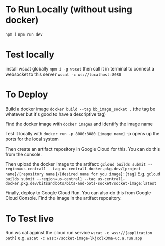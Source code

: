 # To Run Locally (without using docker)
`npm i`
`npm run dev`


# Test locally
install wscat globally `npm i -g wscat`
then call it in terminal to connect a websocket to this server `wscat -c ws://localhost:8080`


# To Deploy
Build a docker image
`docker build --tag bb_image_socket .`
(the tag be whatever but it's good to have a descriptive tag)

Find the docker image with
`docker images` and identify the image name

Test it locally with `docker run -p 8080:8080 [image name]`
-p opens up the ports for the local system

Then create an artifact repository in Google Cloud for this. You can do this from the console.

Then upload the docker image to the artifact:
`gcloud builds submit --region=us-central1 --tag us-central1-docker.pkg.dev/[project name]/[repository name]/[desired name for you image]:[tag]`
E.g.
`gcloud builds submit --region=us-central1 --tag us-central1-docker.pkg.dev/bitsandbots/bits-and-bots-socket/socket-image:latest`

Finally, deploy to Google Cloud Run. You can also do this from Google Cloud Console. Find the image in the artifact repository.

# To Test live
Run ws cat against the cloud run service 
`wscat -c wss://[application path]`
e.g.
`wscat -c wss://socket-image-lkjcclx3ma-uc.a.run.app`    